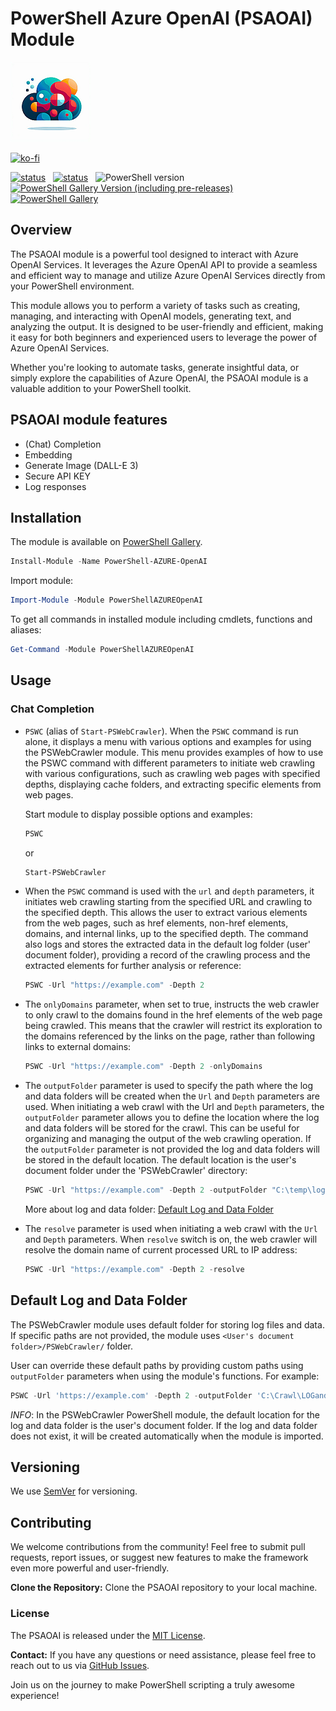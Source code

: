 # PowerShell Azure OpenAI (PSAOAI) Module

![PSAOAI](https://raw.githubusercontent.com/voytas75/AzureOpenAI-PowerShell/master/images/PSAOAI128.png "PowerShell Azure OpenAI (PSAOAI) Module")


[![ko-fi](https://ko-fi.com/img/githubbutton_sm.svg)](https://ko-fi.com/A0A6KYBUS)

[![status](https://img.shields.io/badge/PROD-v0.0.2-green)](https://github.com/voytas75/AzureOpenAI-PowerShell/blob/master/PSAOAI/docs/ReleaseNotes.md) &nbsp; [![status](https://img.shields.io/badge/DEV-v0.0.3-red)](https://github.com/voytas75/AzureOpenAI-PowerShell/blob/master/PSAOAI/docs/ReleaseNotes.md) &nbsp; ![PowerShell version](https://img.shields.io/badge/PowerShell-v5.1-blue) &nbsp; [![PowerShell Gallery Version (including pre-releases)](https://img.shields.io/powershellgallery/v/PowerShellAZUREOpenAI)](https://www.powershellgallery.com/packages/PowerShellAZUREOpenAI) &nbsp; [![PowerShell Gallery](https://img.shields.io/powershellgallery/dt/PSAOAI)](https://www.powershellgallery.com/packages/PowerShellAZUREOpenAI)

## Overview

The PSAOAI module is a powerful tool designed to interact with Azure OpenAI Services. It leverages the Azure OpenAI API to provide a seamless and efficient way to manage and utilize Azure OpenAI Services directly from your PowerShell environment.

This module allows you to perform a variety of tasks such as creating, managing, and interacting with OpenAI models, generating text, and analyzing the output. It is designed to be user-friendly and efficient, making it easy for both beginners and experienced users to leverage the power of Azure OpenAI Services.

Whether you're looking to automate tasks, generate insightful data, or simply explore the capabilities of Azure OpenAI, the PSAOAI module is a valuable addition to your PowerShell toolkit.

## PSAOAI module features

- (Chat) Completion
- Embedding
- Generate Image (DALL-E 3)
- Secure API KEY
- Log responses

## Installation

The module is available on [PowerShell Gallery](https://www.powershellgallery.com/packages/PowerShellAZUREOpenAI).

```powershell
Install-Module -Name PowerShell-AZURE-OpenAI
```

Import module:

```powershell
Import-Module -Module PowerShellAZUREOpenAI
```

To get all commands in installed module including cmdlets, functions and aliases:

```powershell
Get-Command -Module PowerShellAZUREOpenAI
```

## Usage

### Chat Completion

- `PSWC` (alias of `Start-PSWebCrawler`). When the `PSWC` command is run alone, it displays a menu with various options and examples for using the PSWebCrawler module. This menu provides examples of how to use the PSWC command with different parameters to initiate web crawling with various configurations, such as crawling web pages with specified depths, displaying cache folders, and extracting specific elements from web pages.

    Start module to display possible options and examples:

    ```powershell
    PSWC
    ```

    or

    ```powershell
    Start-PSWebCrawler
    ```

- When the `PSWC` command is used with the `url` and `depth` parameters, it initiates web crawling starting from the specified URL and crawling to the specified depth. This allows the user to extract various elements from the web pages, such as href elements, non-href elements, domains, and internal links, up to the specified depth. The command also logs and stores the extracted data in the default log folder (user' document folder), providing a record of the crawling process and the extracted elements for further analysis or reference:

    ```powershell
    PSWC -Url "https://example.com" -Depth 2
    ```

- The `onlyDomains` parameter, when set to true, instructs the web crawler to only crawl to the domains found in the href elements of the web page being crawled. This means that the crawler will restrict its exploration to the domains referenced by the links on the page, rather than following links to external domains:

    ```powershell
    PSWC -Url "https://example.com" -Depth 2 -onlyDomains
    ```

- The `outputFolder` parameter is used to specify the path where the log and data folders will be created when the `Url` and `Depth` parameters are used. When initiating a web crawl with the Url and `Depth` parameters, the `outputFolder` parameter allows you to define the location where the log and data folders will be stored for the crawl. This can be useful for organizing and managing the output of the web crawling operation. If the `outputFolder` parameter is not provided the log and data folders will be stored in the default location. The default location is the user's document folder under the 'PSWebCrawler' directory:

    ```powershell
    PSWC -Url "https://example.com" -Depth 2 -outputFolder "C:\temp\logs\"
    ```

    More about log and data folder: [Default Log and Data Folder](#default-log-and-data-folder)

- The `resolve` parameter is used when initiating a web crawl with the `Url` and `Depth` parameters. When `resolve` switch is on, the web crawler will resolve the domain name of current processed URL to IP address:

    ```powershell
    PSWC -Url "https://example.com" -Depth 2 -resolve
    ```


## Default Log and Data Folder

The PSWebCrawler module uses default folder for storing log files and data. If specific paths are not provided, the module uses `<User's document folder>/PSWebCrawler/` folder.

User can override these default paths by providing custom paths using `outputFolder` parameters when using the module's functions. For example:

```powershell
PSWC -Url 'https://example.com' -Depth 2 -outputFolder 'C:\Crawl\LOGandDATA\'    
```

*INFO*: In the PSWebCrawler PowerShell module, the default location for the log and data folder is the user's document folder. If the log and data folder does not exist, it will be created automatically when the module is imported.

## Versioning

We use [SemVer](http://semver.org/) for versioning.

## Contributing

We welcome contributions from the community! Feel free to submit pull requests, report issues, or suggest new features to make the framework even more powerful and user-friendly.

**Clone the Repository:** Clone the PSAOAI repository to your local machine.

### License

The PSAOAI is released under the [MIT License](https://github.com/voytas75/AzureOpenAI-PowerShell/blob/master/PSAOAI/LICENSE).

**Contact:**
If you have any questions or need assistance, please feel free to reach out to us via [GitHub Issues](https://github.com/voytas75/AzureOpenAI-PowerShell/issues).

Join us on the journey to make PowerShell scripting a truly awesome experience!
